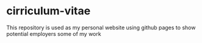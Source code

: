 # cirriculum-vitae
This repository is used as my personal website using github pages to show potential employers some of my work 
